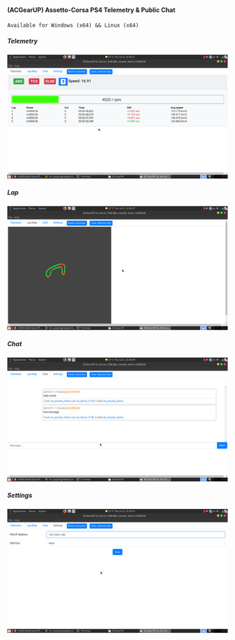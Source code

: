 #### (ACGearUP) Assetto-Corsa PS4 Telemetry & Public Chat

```
Available for Windows (x64) && Linux (x64)
```
##### Telemetry
![telemetry](https://github.com/ch3ll0v3k/ACGearUP/blob/master/imgs/telemetry.png)

##### Lap
![lap-map](https://github.com/ch3ll0v3k/ACGearUP/blob/master/imgs/lap-map.png)

##### Chat
![chat](https://github.com/ch3ll0v3k/ACGearUP/blob/master/imgs/chat.png)

##### Settings
![settings](https://github.com/ch3ll0v3k/ACGearUP/blob/master/imgs/settings.png)
